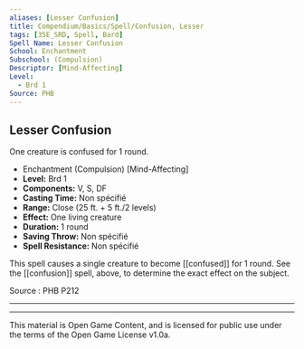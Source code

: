 ```yaml
---
aliases: [Lesser Confusion]
title: Compendium/Basics/Spell/Confusion, Lesser
tags: [35E_SRD, Spell, Bard]
Spell Name: Lesser Confusion
School: Enchantment
Subschool: (Compulsion)
Descriptor: [Mind-Affecting]
Level:
  - Brd 1
Source: PHB
---
```



## Lesser Confusion

One creature is confused for 1 round.

*   Enchantment (Compulsion) [Mind-Affecting]
*   **Level:** Brd 1
*   **Components:** V, S, DF
*   **Casting Time:** Non spécifié
*   **Range:** Close (25 ft. + 5 ft./2 levels)
*   **Effect:** One living creature
*   **Duration:** 1 round
*   **Saving Throw:** Non spécifié
*   **Spell Resistance:** Non spécifié

This spell causes a single creature to become [[confused]] for 1 round. See the [[confusion]] spell, above, to determine the exact effect on the subject.

Source : PHB P212

---

---

This material is Open Game Content, and is licensed for public use under
the terms of the Open Game License v1.0a.
